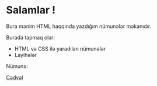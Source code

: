 # Salamlar !
Bura mənim HTML haqqında yazdığım nümunələr məkanıdır. 

Burada tapmaq olar:
 - HTML və CSS ilə yaradılan nümunələr
 - Layihələr
 
 
 Nümunə:
 
[Cədvəl](https://github.com/MuradAmrali/htmlexamples/blob/main/TableExample.html)
 
